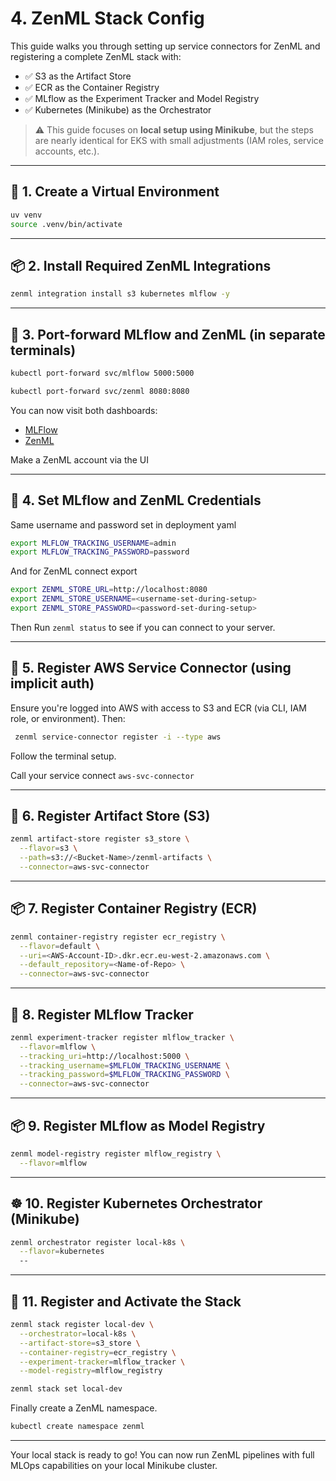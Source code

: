 # 4. ZenML Stack Config

This guide walks you through setting up service connectors for ZenML and registering a complete ZenML stack with:

- ✅ S3 as the Artifact Store
- ✅ ECR as the Container Registry
- ✅ MLflow as the Experiment Tracker and Model Registry
- ✅ Kubernetes (Minikube) as the Orchestrator

> ⚠️ This guide focuses on **local setup using Minikube**, but the steps are nearly identical for EKS with small adjustments (IAM roles, service accounts, etc.).

---

## 🧪 1. Create a Virtual Environment

```bash
uv venv
source .venv/bin/activate
```

---

## 📦 2. Install Required ZenML Integrations

```bash
zenml integration install s3 kubernetes mlflow -y
```

---

## 🚪 3. Port-forward MLflow and ZenML (in separate terminals)

```bash
kubectl port-forward svc/mlflow 5000:5000
```

```bash
kubectl port-forward svc/zenml 8080:8080
```

You can now visit both dashboards:

- [MLFlow](http://localhost:5000)
- [ZenML](http://localhost:8080)

Make a ZenML account via the UI

---

## 🔐 4. Set MLflow and ZenML Credentials

Same username and password set in deployment yaml

```bash
export MLFLOW_TRACKING_USERNAME=admin
export MLFLOW_TRACKING_PASSWORD=password
```

And for ZenML connect export

```bash
export ZENML_STORE_URL=http://localhost:8080
export ZENML_STORE_USERNAME=<username-set-during-setup>
export ZENML_STORE_PASSWORD=<password-set-during-setup>
```

Then Run `zenml status` to see if you can connect to your server.

---

## 🔑 5. Register AWS Service Connector (using implicit auth)

Ensure you're logged into AWS with access to S3 and ECR (via CLI, IAM role, or environment). Then:

```bash
 zenml service-connector register -i --type aws
```

Follow the terminal setup.

Call your service connect `aws-svc-connector`

---

## 📁 6. Register Artifact Store (S3)

```bash
zenml artifact-store register s3_store \
  --flavor=s3 \
  --path=s3://<Bucket-Name>/zenml-artifacts \
  --connector=aws-svc-connector
```

---

## 📦 7. Register Container Registry (ECR)

```bash
zenml container-registry register ecr_registry \
  --flavor=default \
  --uri=<AWS-Account-ID>.dkr.ecr.eu-west-2.amazonaws.com \
  --default_repository=<Name-of-Repo> \
  --connector=aws-svc-connector
```

---

## 🧪 8. Register MLflow Tracker

```bash
zenml experiment-tracker register mlflow_tracker \
  --flavor=mlflow \
  --tracking_uri=http://localhost:5000 \
  --tracking_username=$MLFLOW_TRACKING_USERNAME \
  --tracking_password=$MLFLOW_TRACKING_PASSWORD \
  --connector=aws-svc-connector
```

---

## 📦 9. Register MLflow as Model Registry

```bash
zenml model-registry register mlflow_registry \
  --flavor=mlflow
```

---

## ☸️ 10. Register Kubernetes Orchestrator (Minikube)

```bash
zenml orchestrator register local-k8s \
  --flavor=kubernetes
  --
```

---

## 🧱 11. Register and Activate the Stack

```bash
zenml stack register local-dev \
  --orchestrator=local-k8s \
  --artifact-store=s3_store \
  --container-registry=ecr_registry \
  --experiment-tracker=mlflow_tracker \
  --model-registry=mlflow_registry

zenml stack set local-dev
```


Finally create a ZenML namespace.

```bash
kubectl create namespace zenml
```
---

Your local stack is ready to go! You can now run ZenML pipelines with full MLOps capabilities on your local Minikube cluster.
